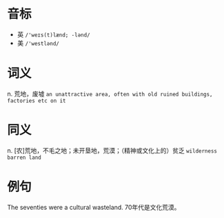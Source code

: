 # 音标

- 英 `/'weɪs(t)lænd; -lənd/`
- 美 `/'westlənd/`

# 词义

n. 荒地，废墟
`an unattractive area, often with old ruined buildings, factories etc on it`

# 同义

n. [农]荒地，不毛之地；未开垦地，荒漠；（精神或文化上的）贫乏
`wilderness` `barren land`

# 例句

The seventies were a cultural wasteland.
70年代是文化荒漠。


